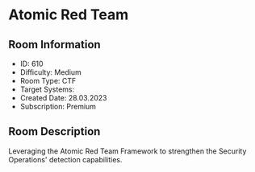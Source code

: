 ﻿# Atomic Red Team

## Room Information
- ID: 610
- Difficulty: Medium
- Room Type: CTF
- Target Systems: 
- Created Date: 28.03.2023
- Subscription: Premium

## Room Description
Leveraging the Atomic Red Team Framework to strengthen the Security Operations' detection capabilities.
